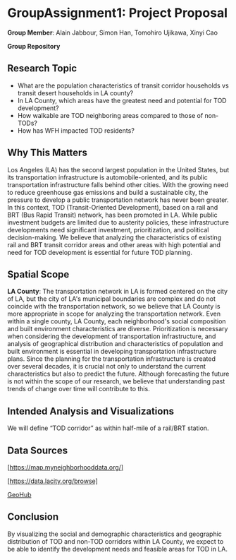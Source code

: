 # GroupAssignment1: Project Proposal
**Group Member**: Alain Jabbour, Simon Han, Tomohiro Ujikawa, Xinyi Cao

**Group Repository**

## Research Topic
- What are the population characteristics of transit corridor households vs transit desert households in LA county?
- In LA County, which areas have the greatest need and potential for TOD development?
- How walkable are TOD neighboring areas compared to those of non-TODs?
- How has WFH impacted TOD residents? 

## Why This Matters
Los Angeles (LA) has the second largest population in the United States, but its transportation infrastructure is automobile-oriented, and its public transportation infrastructure falls behind other cities. With the growing need to reduce greenhouse gas emissions and build a sustainable city, the pressure to develop a public transportation network has never been greater. In this context, TOD (Transit-Oriented Development), based on a rail and BRT (Bus Rapid Transit) network, has been promoted in LA. While public investment budgets are limited due to austerity policies, these infrastructure developments need significant investment, prioritization, and political decision-making. We believe that analyzing the characteristics of existing rail and BRT transit corridor areas and other areas with high potential and need for TOD development is essential for future TOD planning.

## Spatial Scope
**LA County**: The transportation network in LA is formed centered on the city of LA, but the city of LA's municipal boundaries are complex and do not coincide with the transportation network, so we believe that LA County is more appropriate in scope for analyzing the transportation network. Even within a single county, LA County, each neighborhood's social composition and built environment characteristics are diverse. Prioritization is necessary when considering the development of transportation infrastructure, and analysis of geographical distribution and characteristics of population and built environment is essential in developing transportation infrastructure plans. Since the planning for the transportation infrastructure is created over several decades, it is crucial not only to understand the current characteristics but also to predict the future. Although forecasting the future is not within the scope of our research, we believe that understanding past trends of change over time will contribute to this.

## Intended Analysis and Visualizations
We will define “TOD corridor” as within half-mile of a rail/BRT station.


## Data Sources
[https://map.myneighborhooddata.org/]

[https://data.lacity.org/browse]

[GeoHub](https://geohub.lacity.org/)

## Conclusion
By visualizing the social and demographic characteristics and geographic distribution of TOD and non-TOD corridors within LA County, we expect to be able to identify the development needs and feasible areas for TOD in LA.
